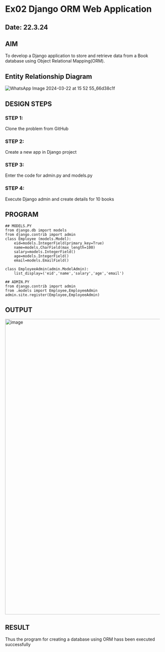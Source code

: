 # Ex02 Django ORM Web Application
## Date: 22.3.24

## AIM
To develop a Django application to store and retrieve data from a Book database using Object Relational Mapping(ORM).




## Entity Relationship Diagram


![WhatsApp Image 2024-03-22 at 15 52 55_66d38c1f](https://github.com/pavi365/ORM/assets/115135775/c84358c3-1a90-402d-adb8-b5bca8e14256)


## DESIGN STEPS

### STEP 1:
Clone the problem from GitHub

### STEP 2:
Create a new app in Django project

### STEP 3:
Enter the code for admin.py and models.py

### STEP 4:
Execute Django admin and create details for 10 books

## PROGRAM
```
## MODELS.PY
from django.db import models
from django.contrib import admin
class Employee (models.Model):
    eid=models.IntegerField(primary_key=True)
    name=models.CharField(max_length=100)
    salary=models.IntegerField()
    age=models.IntegerField()
    email=models.EmailField()
 
class EmployeeAdmin(admin.ModelAdmin):
    list_display=('eid','name','salary','age','email')

## ADMIN.PY
from django.contrib import admin
from .models import Employee,EmployeeAdmin
admin.site.register(Employee,EmployeeAdmin)
```

## OUTPUT
<img width="960" alt="image" src="https://github.com/pavi365/ORM/assets/115135775/eb240e94-6688-4f46-abfc-53fa324d97b1">


## RESULT
Thus the program for creating a database using ORM hass been executed successfully
